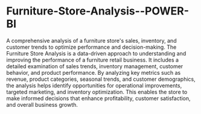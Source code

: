 # Furniture-Store-Analysis--POWER-BI
A comprehensive analysis of a furniture store's sales, inventory, and customer trends to optimize performance and decision-making.
The Furniture Store Analysis is a data-driven approach to understanding and improving the performance of a furniture retail business. It includes a detailed examination of sales trends, inventory management, customer behavior, and product performance. By analyzing key metrics such as revenue, product categories, seasonal trends, and customer demographics, the analysis helps identify opportunities for operational improvements, targeted marketing, and inventory optimization. This enables the store to make informed decisions that enhance profitability, customer satisfaction, and overall business growth.
